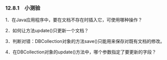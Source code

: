 ### 12.8.1　小测验

1．在Java应用程序中，要在文档不存在时插入它，可使用哪种操作？

2．如何让方法update()只更新一个文档？

3．判断对错：DBCollection对象的方法save()只能用来保存对既有文档的修改。

4．在DBCollection对象的update()方法中，哪个参数指定了要更新的字段？

